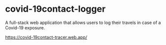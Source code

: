 # covid-19contact-logger
A full-stack web application that allows users to log their travels in case of a Covid-19 exposure. 

https://covid-19contact-tracer.web.app/
